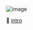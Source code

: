 ![image](https://pa1.narvii.com/6191/9a8a615efcd0afc6202e03efb199451b7c3c4596_hq.gif)

🧪 [intro](https://confxsd.github.io)
